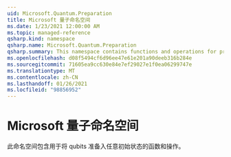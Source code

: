```yaml
---
uid: Microsoft.Quantum.Preparation
title: Microsoft 量子命名空间
ms.date: 1/23/2021 12:00:00 AM
ms.topic: managed-reference
qsharp.kind: namespace
qsharp.name: Microsoft.Quantum.Preparation
qsharp.summary: This namespace contains functions and operations for preparing qubits into arbitrary initial states.
ms.openlocfilehash: d08f5494cf6d96ee47e61e201a90deeb316b284e
ms.sourcegitcommit: 71605ea9cc630e84e7ef29027e1f0ea06299747e
ms.translationtype: MT
ms.contentlocale: zh-CN
ms.lasthandoff: 01/26/2021
ms.locfileid: "98856952"
---
```

# <a name="microsoftquantumpreparation-namespace"></a>Microsoft 量子命名空间

此命名空间包含用于将 qubits 准备入任意初始状态的函数和操作。


